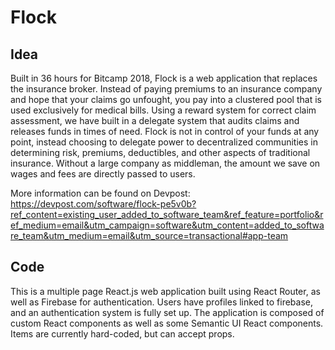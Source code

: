 # Flock


## Idea

Built in 36 hours for Bitcamp 2018, Flock is a web application that replaces the insurance broker. Instead of paying premiums to an insurance company and hope that your claims go unfought, you pay into a clustered pool that is used exclusively for medical bills. Using a reward system for correct claim assessment, we have built in a delegate system that audits claims and releases funds in times of need. Flock is not in control of your funds at any point, instead choosing to delegate power to decentralized communities in determining risk, premiums, deductibles, and other aspects of traditional insurance. Without a large company as middleman, the amount we save on wages and fees are directly passed to users.

More information can be found on Devpost: https://devpost.com/software/flock-pe5v0b?ref_content=existing_user_added_to_software_team&ref_feature=portfolio&ref_medium=email&utm_campaign=software&utm_content=added_to_software_team&utm_medium=email&utm_source=transactional#app-team

## Code 

This is a multiple page React.js web application built using React Router, as well as Firebase for authentication. Users have profiles linked to firebase, and an authentication system is fully set up. The application is composed of custom React components as well as some Semantic UI React components. Items are currently hard-coded, but can accept props. 



